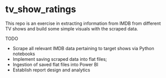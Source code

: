 # tv_show_ratings

This repo is an exercise in extracting information from IMDB from different TV shows and build some simple visuals with the scraped data.

TODO
  - Scrape all relevant IMDB data pertaining to target shows via Python notebooks
  - Implement saving scraped data into flat files;
  - Ingestion of saved flat files into Power BI
  - Establish report design and analytics
